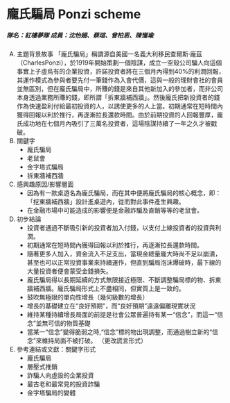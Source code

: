 <html>
  <H1>龐氏騙局 Ponzi scheme</H1>
  <h5>隊名：紅樓夢隊    成員：沈怡姍、蔡瑄、曾柏恩、陳慬瑜</h5>
<OL type=A>
<li>主題背景故事
「龐氏騙局」稱謂源⾃美國⼀名義⼤利移民查爾斯·龐茲（CharlesPonzi），於1919年開始策劃⼀個陰謀，成⽴⼀空殼公司騙⼈向這個事實上⼦虛烏有的企業投資，許諾投資者將在三個⽉內得到40%的利潤回報，其運作模式為參與者要先付⼀筆錢作為入會代價，這與⼀般的理財會社的會員並無區別，但在龐氏騙局中，所賺的錢是來⾃其他新加入的參加者，⽽非公司本身透過業務所賺的錢，即所謂「拆東牆補西牆」。然後龐氏把新投資者的錢作為快速盈利付給最初投資的⼈，以誘使更多的⼈上當。初期通常在短時間內獲得回報以利於推⾏，再逐漸拉長還款時間。由於前期投資的⼈回報豐厚，龐氏成功地在七個⽉內吸引了三萬名投資者，這場陰謀持續了⼀年之久才被戳破。

<li>關鍵字
  <ul type=disc>
    <li>龐氏騙局
    <li>⽼鼠會
    <li>⾦字塔式騙局
    <li>拆東牆補西牆
  </ul>  

<li>感興趣原因/影響層⾯
  <ul type=disc>
    <li>因為有⼀款桌遊名為龐氏騙局，⽽在其中便將龐氏騙局的核⼼概念，即：「挖東牆補西牆」設計進桌遊內，從⽽對此事件產⽣興趣。
    <li>在⾦融市場中可能造成的影響便是⾦融詐騙及直銷等等的⽼鼠會。
  </ul>
<li>初步結論
  <ul type=disc>
    <li>投資者通過不斷吸引新的投資者加入付錢，以⽀付上線投資者的投資與利潤。
    <li>初期通常在短時間內獲得回報以利於推⾏，再逐漸拉長還款時間。
    <li>隨著更多⼈加入，資⾦流入不⾜⽀出，當現⾦總量龐⼤時尚不⾜以崩潰，甚至也可以正常投資事業來持續運作，但直到騙局泡沫爆破時，最下線的⼤量投資者便會蒙受⾦錢損失。
    <li>龐氏騙局得以長期延續的⽅式無限接近極限、不斷調整騙局標的物、拆東牆補西牆。龐氏騙局形式上不盡相同，但實質上是⼀致的。
    <li>⿎吹無極限的單向性增長（幾何級數的增長）
    <li>增長的基礎建⽴在“良好預期”，⽽“良好預期”遠遠偏離現實狀況
    <li>維持某種持續增長局⾯的前提是社會公眾普遍持有某⼀“信念”，⽽這⼀“信念”並無可信的物質基礎
    <li>當某⼀“信念”變得脆弱之時,“信念”標的物出現調整，⽽通過樹⽴新的“信念”來維持局⾯不被打破。 （更改謊⾔形式）
  </ul>

<li>參考連結或⽂獻：關鍵字形式
  <ul type=disc>
    <li>龐氏騙局
    <li>層壓式推銷
    <li>詐騙⼈向虛設的企業投資
    <li>最古⽼和最常⾒的投資詐騙
    <li>⾦字塔騙局的變體
  </ul>
</OL>
</html>
